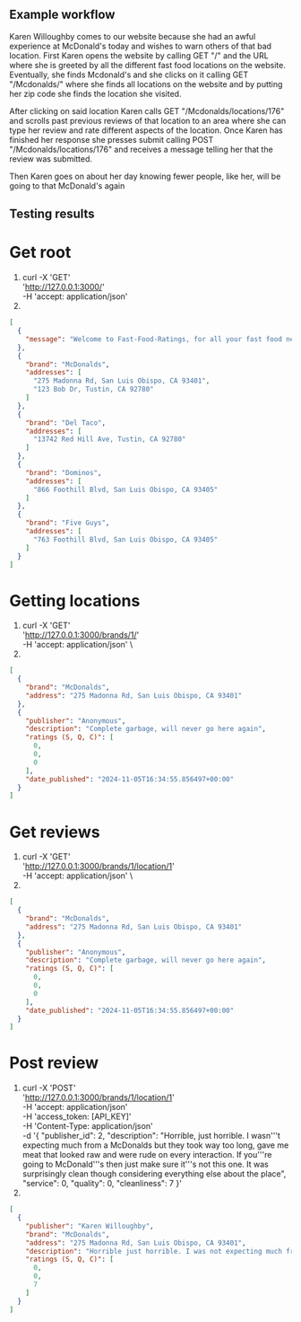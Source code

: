 ## Example workflow
Karen Willoughby comes to our website because she had an awful experience at McDonald's today and wishes to warn others of that bad location. First Karen opens the website by calling GET "/" and 
the URL where she is greeted by all the different fast food locations on the website. Eventually, she finds Mcdonald's and she clicks on it calling GET "/Mcdonalds/" where she finds all locations on the website
and by putting her zip code she finds the location she visited.

After clicking on said location Karen calls GET "/Mcdonalds/locations/176" and scrolls past previous reviews of that location to an area where she can type her review and rate different aspects of the location. 
Once Karen has finished her response she presses submit calling POST "/Mcdonalds/locations/176" and receives a message telling her that the review was submitted.

Then Karen goes on about her day knowing fewer people, like her, will be going to that McDonald's again

## Testing results

# Get root

1. curl -X 'GET' \
  'http://127.0.0.1:3000/' \
  -H 'accept: application/json'
2. 
```json
[
  {
    "message": "Welcome to Fast-Food-Ratings, for all your fast food needs."
  },
  {
    "brand": "McDonalds",
    "addresses": [
      "275 Madonna Rd, San Luis Obispo, CA 93401",
      "123 Bob Dr, Tustin, CA 92780"
    ]
  },
  {
    "brand": "Del Taco",
    "addresses": [
      "13742 Red Hill Ave, Tustin, CA 92780"
    ]
  },
  {
    "brand": "Dominos",
    "addresses": [
      "866 Foothill Blvd, San Luis Obispo, CA 93405"
    ]
  },
  {
    "brand": "Five Guys",
    "addresses": [
      "763 Foothill Blvd, San Luis Obispo, CA 93405"
    ]
  }
]
```


# Getting locations
1. curl -X 'GET' \
  'http://127.0.0.1:3000/brands/1/' \
  -H 'accept: application/json' \
2.
```json
[
  {
    "brand": "McDonalds",
    "address": "275 Madonna Rd, San Luis Obispo, CA 93401"
  },
  {
    "publisher": "Anonymous",
    "description": "Complete garbage, will never go here again",
    "ratings (S, Q, C)": [
      0,
      0,
      0
    ],
    "date_published": "2024-11-05T16:34:55.856497+00:00"
  }
]
```

# Get reviews

1. curl -X 'GET' \
  'http://127.0.0.1:3000/brands/1/location/1' \
  -H 'accept: application/json' \
2. 
```json
[
  {
    "brand": "McDonalds",
    "address": "275 Madonna Rd, San Luis Obispo, CA 93401"
  },
  {
    "publisher": "Anonymous",
    "description": "Complete garbage, will never go here again",
    "ratings (S, Q, C)": [
      0,
      0,
      0
    ],
    "date_published": "2024-11-05T16:34:55.856497+00:00"
  }
]    
```

# Post review

1. curl -X 'POST' \
  'http://127.0.0.1:3000/brands/1/location/1' \
  -H 'accept: application/json' \
  -H 'access_token: [API_KEY]' \
  -H 'Content-Type: application/json' \
  -d '{
  "publisher_id": 2,
  "description": "Horrible, just horrible. I wasn'\''t expecting much from a McDonalds but they took way too long, gave me meat that looked raw and were rude on every interaction. 
If you'\''re going to McDonald'\''s then just make sure it'\''s not this one. It was surprisingly clean though considering everything else about the place",
  "service": 0,
  "quality": 0,
  "cleanliness": 7
}'
2. 
```json
[
  {
    "publisher": "Karen Willoughby",
    "brand": "McDonalds",
    "address": "275 Madonna Rd, San Luis Obispo, CA 93401",
    "description": "Horrible just horrible. I was not expecting much from a McDonalds but they took way too long and gave me meat that looked raw and were rude on every interaction. If you are going to McDonalds then just make sure it is not this one. It was surprisingly clean though considering everything else about the place.",
    "ratings (S, Q, C)": [
      0,
      0,
      7
    ]
  }
]
```




